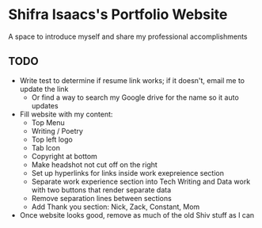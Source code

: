 # Shifra Isaacs's Portfolio Website
A space to introduce myself and share my professional accomplishments

## TODO
- Write test to determine if resume link works; if it doesn't, email me to update the link
  - Or find a way to search my Google drive for the name so it auto updates
- Fill website with my content:
  - Top Menu
  - Writing / Poetry
  - Top left logo
  - Tab Icon
  - Copyright at bottom
  - Make headshot not cut off on the right
  - Set up hyperlinks for links inside work exepreience section
  - Separate work experience section into Tech Writing and Data work with two buttons that render separate data
  - Remove separation lines between sections
  - Add Thank you section: Nick, Zack, Constant, Mom
- Once website looks good, remove as much of the old Shiv stuff as I can

